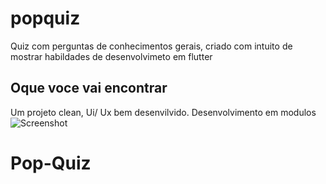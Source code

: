 # popquiz

Quiz com perguntas de conhecimentos gerais, criado com intuito de mostrar habildades de desenvolvimeto em flutter

## Oque voce vai encontrar

Um projeto clean, Ui/ Ux bem desenvilvido.
Desenvolvimento em modulos
![Screenshot](assets/images/sreenshot.png)


# Pop-Quiz
